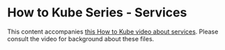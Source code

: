 # How to Kube Series - Services

This content accompanies [this How to Kube video about services](https://www.youtube.com/watch?v=AlbDNozRzeU&list=PLC6M23w-Wn5mk7EAiJGSNHTvR4kCydB1y&index=3&t=0s). Please consult the video for background about these files.
